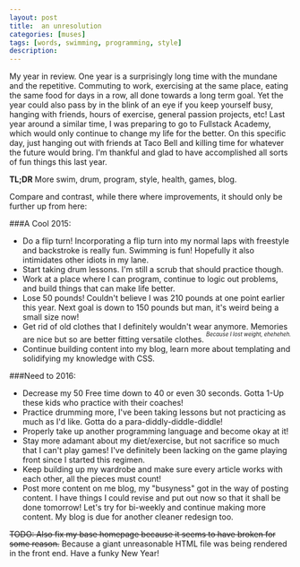 ```yaml
---
layout: post
title:  an unresolution
categories: [muses]
tags: [words, swimming, programming, style]
description: 
---
```


My year in review. One year is a surprisingly long time with the mundane and the repetitive. Commuting to work, exercising at the same place, eating the same food for days in a row, all done towards a long term goal. Yet the year could also pass by in the blink of an eye if you keep yourself busy, hanging with friends, hours of exercise, general passion projects, etc! Last year around a similar time, I was preparing to go to Fullstack Academy, which would only continue to change my life for the better. On this specific day, just hanging out with friends at Taco Bell and killing time for whatever the future would bring. I'm thankful and glad to have accomplished all sorts of fun things this last year.

<strong>TL;DR</strong> More swim, drum, program, style, health, games, blog.

Compare and contrast, while there where improvements, it should only be further up from here:

###A Cool 2015:
* Do a flip turn! Incorporating a flip turn into my normal laps with freestyle and backstroke is really fun. Swimming is fun! Hopefully it also intimidates other idiots in my lane.
* Start taking drum lessons. I'm still a scrub that should practice though.
* Work at a place where I can program, continue to logic out problems, and build things that can make life better.
* Lose 50 pounds! Couldn't believe I was 210 pounds at one point earlier this year. Next goal is down to 150 pounds but man, it's weird being a small size now!
* Get rid of old clothes that I definitely wouldn't wear anymore. Memories are nice but so are better fitting versatile clothes. <sup><sup><em>Because I lost weight, eheheheh.</em></sup></sup>
* Continue building content into my blog, learn more about templating and solidifying my knowledge with CSS.

###Need to 2016:
* Decrease my 50 Free time down to 40 or even 30 seconds. Gotta 1-Up these kids who practice with their coaches!
* Practice drumming more, I've been taking lessons but not practicing as much as I'd like. Gotta do a para-diddly-diddle-diddle!
* Properly take up another programming language and become okay at it! 
* Stay more adamant about my diet/exercise, but not sacrifice so much that I can't play games! I've definitely been lacking on the game playing front since I started this regimen.
* Keep building up my wardrobe and make sure every article works with each other, all the pieces must count!
* Post more content on me blog, my "busyness" got in the way of posting content. I have things I could revise and put out now so that it shall be done tomorrow! Let's try for bi-weekly and continue making more content. My blog is due for another cleaner redesign too.

<strike>TODO: Also fix my base homepage because it seems to have broken for some reason.</strike> Because a giant unreasonable HTML file was being rendered in the front end. Have a funky New Year!